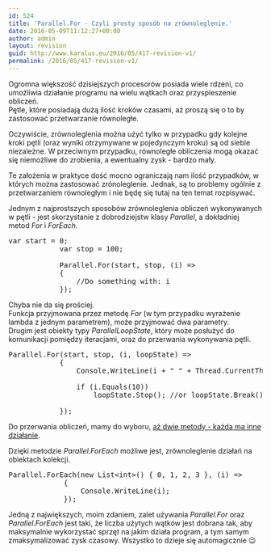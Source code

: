 ```yaml
---
id: 524
title: 'Parallel.For - Czyli prosty sposób na zrównoleglenie.'
date: 2016-05-09T11:12:27+00:00
author: admin
layout: revision
guid: http://www.karalus.eu/2016/05/417-revision-v1/
permalink: /2016/05/417-revision-v1/
---
```

Ogromna większość dzisiejszych procesorów posiada wiele rdzeni, co umożliwia działanie programu na wielu wątkach oraz przyspieszenie obliczeń.  
Pętle, które posiadają dużą ilość kroków czasami, aż proszą się o to by zastosować przetwarzanie równoległe.

Oczywiście, zrównoleglenia można użyć tylko w przypadku gdy kolejne kroki pętli (oraz wyniki otrzymywane w pojedynczym kroku) są od siebie niezależne. W przeciwnym przypadku, równoległe obliczenia mogą okazać się niemożliwe do zrobienia, a ewentualny zysk - bardzo mały.

Te założenia w praktyce dość mocno ograniczają nam ilość przypadków, w których można zastosować zrónoleglenie. Jednak, są to problemy ogólnie z przetwarzaniem równoległym i nie będę się tutaj na ten temat rozpisywać.

Jednym z najprostszych sposobów zrównoleglenia obliczeń wykonywanych w pętli - jest skorzystanie z dobrodziejstw klasy _Parallel_, a dokładniej metod _For_ i _ForEach_.

<pre class="brush: csharp; title: ; notranslate" title="">var start = 0;
            var stop = 100;

            Parallel.For(start, stop, (i) =&gt;
            {
                //Do something with: i
            });
</pre>

Chyba nie da się prościej.  
Funkcja przyjmowana przez metodę _For_ (w tym przypadku wyrażenie lambda z jednym parametrem), może przyjmować dwa parametry.  
Drugim jest obiekty typy _ParallelLoopState_, który może posłużyć do komunikacji pomiędzy iteracjami, oraz do przerwania wykonywania pętli.

<pre class="brush: csharp; title: ; notranslate" title="">Parallel.For(start, stop, (i, loopState) =&gt;
            {
                Console.WriteLine(i + &quot; &quot; + Thread.CurrentThread.ManagedThreadId);

                if (i.Equals(10))
                    loopState.Stop(); //or loopState.Break();

            });
</pre>

Do przerwania obliczeń, mamy do wyboru, <a href="http://stackoverflow.com/questions/8818203/what-is-difference-between-loopstate-break-loopstate-stop-and-cancellationt" target="_blank">aż dwie metody - każda ma inne działanie</a>.

Dzięki metodzie _Parallel.ForEach_ możliwe jest, zrównoleglenie działań na obiektach kolekcji.

<pre class="brush: csharp; title: ; notranslate" title="">Parallel.ForEach(new List&lt;int&gt;() { 0, 1, 2, 3 }, (i) =&gt;
             {
                 Console.WriteLine(i);
             });
</pre>

Jedną z największych, moim zdaniem, zalet używania _Parallel.For_ oraz _Parallel.ForEach_ jest taki, że liczba użytych wątków jest dobrana tak, aby maksymalnie wykorzystać sprzęt na jakim działa program, a tym samym zmaksymalizować zysk czasowy. Wszystko to dzieje się automagicznie 😉